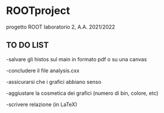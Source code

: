 # ROOTproject
progetto ROOT laboratorio 2, A.A. 2021/2022
## TO DO LIST
-salvare gli histos sul main in formato pdf o su una canvas

-concludere il file analysis.cxx

-assicurarsi che i grafici abbiano senso

-aggiustare la cosmetica dei grafici (numero di bin, colore, etc)

-scrivere relazione (in LaTeX)
